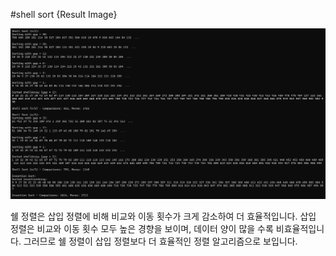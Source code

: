 #shell sort {Result Image}

![](./12-result.png)

쉘 정렬은 삽입 정렬에 비해 비교와 이동 횟수가 크게 감소하여 더 효율적입니다. 
삽입 정렬은 비교와 이동 횟수 모두 높은 경향을 보이며, 데이터 양이 많을 수록 비효율적입니다.
그러므로 쉘 정렬이 삽입 정렬보다 더 효율적인 정렬 알고리즘으로 보입니다.
